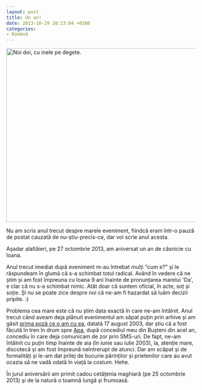 ```yaml
---
layout: post
title: Un an!
date: 2013-10-29 20:13:04 +0100
categories:
- Română
---
```

<a href="http://www.rusiczki.net/wp-content/uploads/2013/10/oficial.jpg"><img src="http://www.rusiczki.net/wp-content/uploads/2013/10/oficial-693x460.jpg" alt="Noi doi, cu inele pe degete." width="693" height="460" class="alignnone size-medium wp-image-4605" /></a>

Nu am scris anul trecut despre marele eveniment, fiindcă eram într-o pauză de postat cauzată de nu-știu-precis-ce, dar voi scrie anul acesta.

Așadar alaltăieri, pe 27 octombrie 2013, am aniversat un an de căsnicie cu Ioana.

Anul trecut imediat după eveniment m-au întrebat mulți "cum e?" și le răspundeam în glumă că s-a schimbat totul radical. Având în vedere că ne știm și am fost împreuna cu Ioana 9 ani înainte de pronunțarea marelui 'Da', e clar că nu s-a schimbat nimic. Atât doar că suntem oficial, în acte, soț și soție. Și nu se poate zice despre noi că ne-am fi hazardat să luăm decizii pripite. :)

Problema cea mare este că nu știm data exactă în care ne-am întâlnit. Anul trecut când aveam deja plănuit evenimentul am săpat puțin prin arhive și am găsit <a href="http://www.rusiczki.net/wp-content/uploads/2013/10/ioana-in-tren.jpg">prima poză ce o am cu ea</a>, datată 17 august 2003, dar știu că a fost făcută în tren în drum spre <a href="http://ro.wikipedia.org/wiki/Apa,_Satu_Mare">Apa</a>, după concediul meu din Bușteni din acel an, concediu în care deja comunicam de zor prin SMS-uri. De fapt, ne-am întâlnit cu puțin timp înainte de aia (în iunie sau iulie 2003), la, atenție mare, discotecă și am fost împreună neîntrerupt de atunci. Dar am scăpat și de formalități și le-am dat prilej de bucurie părinților și prietenilor care au avut ocazia să ne vadă odată în viață la costum. Hehe.

În jurul aniversării am primit cadou cetățenia maghiară (pe 25 octombrie 2013) și de la natură o toamnă lungă și frumoasă.

